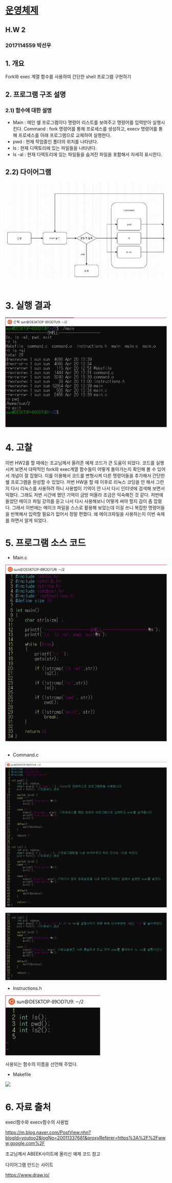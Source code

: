 # [운영체제](../README.md) 
## H.W 2							
### 2017114559	박선우
## 1.	개요
Fork와 exec 계열 함수를 사용하여 간단한 shell 프로그램 구현하기
## 2.	프로그램 구조 설명
### 2.1) 함수에 대한 설명
- Main : 메인 쉘 프로그램이다 명령어 리스트를 보여주고 명령어를 입력받아 실행시킨다.
Command : fork 명령어를 통해 프로세스를 생성하고, execv 명령어를 통해 프로세스를 아래 프로그램으로 교체하여 실행한다.
- pwd : 현재 작업중인 폴더의 위치를 나타낸다.
- ls : 현재 디렉토리에 있는 파일들을 나타낸다.
- ls -al : 현재 디렉토리에 있는 파일들을 숨겨진 파일을 포함해서 자세히 표시한다.
## 2.2) 다이어그램

 ![diagram](./ing/diagram.png)
 
# 3.	실행 결과

 ![result](./ing/result.png)
 
# 4.	고찰
이번 HW2를 할 때에는 조교님께서 올려준 예제 코드가 큰 도움이 되었다. 코드를 실행시켜 보면서 대략적인 fork와 exec계열 함수들이 어떻게 돌아가는지 확인해 볼 수 있어서 개념이 잘 잡혔다. 이를 이용해서 코드를 변형시켜 다른 명령어들을 추가해서 간단한 쉘 프로그램을 완성할 수 있었다.
저번 HW을 할 때 이후로 리눅스 코딩을 안 해서 그런지 다시 리눅스를 사용하려 하니 사용법이 기억이 안 나서 다시 인터넷에 검색해 보면서 익혔다. 그래도 저번 시간에 했던 기억이 금방 떠올라 조금은 익숙해진 것 같다.
저번에 들었던 메이크 파일 강의를 듣고 나서 다시 사용해보니 어떻게 써야 할지 감이 좀 잡혔다. 그래서 이번에는 메이크 파일을 스스로 활용해 보았는데 이걸 쓰니 복잡한 명령어들을 반복해서 입력할 필요가 없어서 정말 편했다. 왜 메이크파일을 사용하는지 이번 숙제를 하면서 알게 되었다.
 

# 5.	프로그램 소스 코드
- Main.c

 ![main](./ing/main.png)
 
- Command.c

 ![command](./ing/command.png)
 
 ![command2](./ing/command2.png)
 
- Instructions.h

![](./ing/instruction.png)

  사용되는 함수의 이름을 선언해 주었다.
- Makefile

 ![](./img/makef.png)
 
# 6.	자료 출처
execl함수와 execv함수의 사용법

https://m.blog.naver.com/PostView.nhn?blogId=youtoo2&logNo=20011337681&proxyReferer=https%3A%2F%2Fwww.google.com%2F

조교님께서 ABEEK사이트에 올리신 예제 코드 참고

다이어그램 만드는 사이트

https://www.draw.io/

